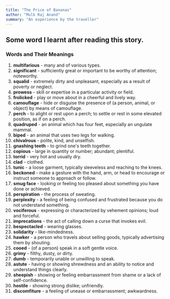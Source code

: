 ```yaml
---
title: "The Price of Bananas"
author: "Mulk Raj Anand"
summary: "An experience by the traveller"
---
```

## Some word I learnt after reading this story.
### Words and Their Meanings

1. **multifarious** - many and of various types.
2. **significant** - sufficiently great or important to be worthy of attention; noteworthy.
3. **squalid** - extremely dirty and unpleasant, especially as a result of poverty or neglect.
4. **prowess** - skill or expertise in a particular activity or field.
5. **frolicked** - play or move about in a cheerful and lively way.
6. **camouflage** - hide or disguise the presence of (a person, animal, or object) by means of camouflage.
7. **perch** - to alight or rest upon a perch; to settle or rest in some elevated position, as if on a perch.
8. **quadruped** - an animal which has four feet, especially an ungulate mammal.
9. **biped** - an animal that uses two legs for walking.
10. **chivalrous** - polite, kind, and unselfish.
11. **gnashing teeth** - to grind one's teeth together.
12. **copious** - large in quantity or number; abundant; plentiful.
13. **torrid** - very hot and usually dry.
14. **clad** - clothed.
15. **tunic** - a loose garment, typically sleeveless and reaching to the knees.
16. **beckoned** - make a gesture with the hand, arm, or head to encourage or instruct someone to approach or follow.
17. **smug face** - looking or feeling too pleased about something you have done or achieved.
18. **perspiration** - the process of sweating.
19. **perplexity** - a feeling of being confused and frustrated because you do not understand something.
20. **vociferous** - expressing or characterized by vehement opinions; loud and forceful.
21. **imprecations** - the act of calling down a curse that invokes evil.
22. **bespectacled** - wearing glasses.
23. **solidarity** - like-mindedness.
24. **hawker** - a person who travels about selling goods, typically advertising them by shouting.
25. **cooed** - (of a person) speak in a soft gentle voice.
26. **grimy** - filthy, dusty, or dirty.
27. **dumb** - temporarily unable or unwilling to speak.
28. **astute** - having or showing shrewdness and an ability to notice and understand things clearly.
29. **sheepish** - showing or feeling embarrassment from shame or a lack of self-confidence.
30. **hostile** - showing strong dislike; unfriendly.
31. **discomfiture** - a feeling of unease or embarrassment; awkwardness.
